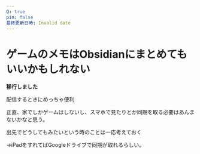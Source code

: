 ```yaml
---
Q: true
pin: false
最終更新日時: Invalid date
---
```

# ゲームのメモはObsidianにまとめてもいいかもしれない

**移行しました**

配信するときにめっちゃ便利

正直、家でしかゲームはしないし、スマホで見たりとか同期を取る必要はあんまないかなと思う。

出先でどうしてもみたいという時のことは一応考えておく

→iPadをすれてばGoogleドライブで同期が取れるらしい。